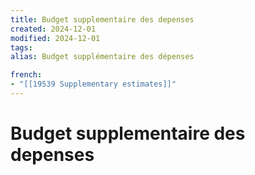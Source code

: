 ```yaml
---
title: Budget supplementaire des depenses
created: 2024-12-01
modified: 2024-12-01
tags: 
alias: Budget supplémentaire des dépenses

french:
- "[[19539 Supplementary estimates]]"
---
```

# Budget supplementaire des depenses
